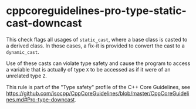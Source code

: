 # cppcoreguidelines-pro-type-static-cast-downcast

This check flags all usages of `static_cast`, where a base class is
casted to a derived class. In those cases, a fix-it is provided to
convert the cast to a `dynamic_cast`.

Use of these casts can violate type safety and cause the program to
access a variable that is actually of type `X` to be accessed as if it
were of an unrelated type `Z`.

This rule is part of the "Type safety" profile of the C++ Core
Guidelines, see
<https://github.com/isocpp/CppCoreGuidelines/blob/master/CppCoreGuidelines.md#Pro-type-downcast>.
